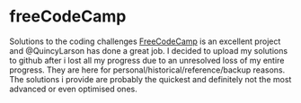 # freeCodeCamp
Solutions to the coding challenges
[FreeCodeCamp](https://www.freecodecamp.com) is an excellent project and @QuincyLarson has done a great job.
I decided to upload my solutions to github after i lost all my progress due to an unresolved loss of my entire progress.
They are here for personal/historical/reference/backup reasons.
The solutions i provide are probably the quickest and definitely not the most advanced or even optimised ones.

